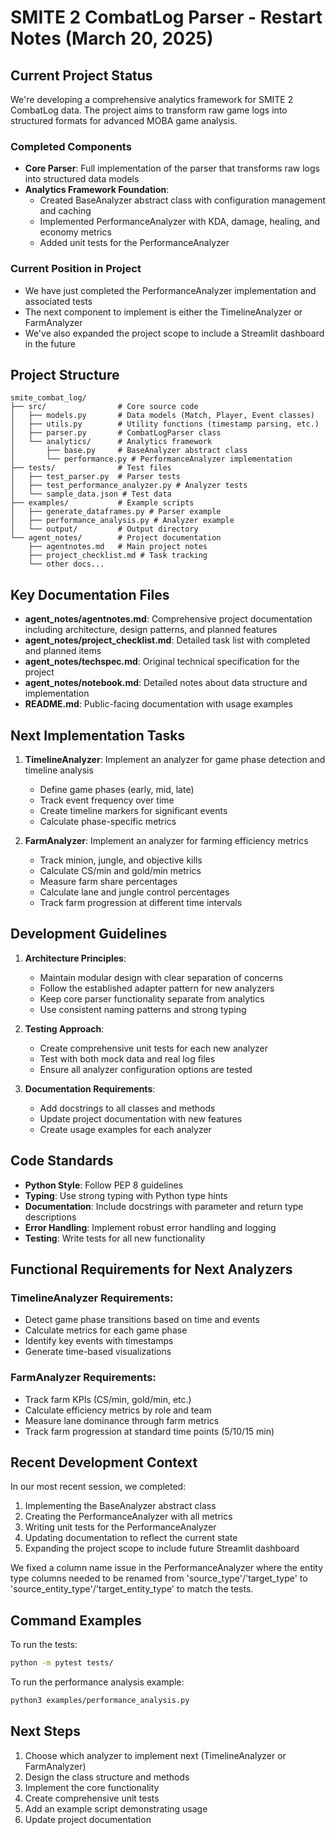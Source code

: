# SMITE 2 CombatLog Parser - Restart Notes (March 20, 2025)

## Current Project Status

We're developing a comprehensive analytics framework for SMITE 2 CombatLog data. The project aims to transform raw game logs into structured formats for advanced MOBA game analysis.

### Completed Components
- **Core Parser**: Full implementation of the parser that transforms raw logs into structured data models
- **Analytics Framework Foundation**: 
  - Created BaseAnalyzer abstract class with configuration management and caching
  - Implemented PerformanceAnalyzer with KDA, damage, healing, and economy metrics
  - Added unit tests for the PerformanceAnalyzer

### Current Position in Project
- We have just completed the PerformanceAnalyzer implementation and associated tests
- The next component to implement is either the TimelineAnalyzer or FarmAnalyzer
- We've also expanded the project scope to include a Streamlit dashboard in the future

## Project Structure

```
smite_combat_log/
├── src/                # Core source code
│   ├── models.py       # Data models (Match, Player, Event classes)
│   ├── utils.py        # Utility functions (timestamp parsing, etc.)
│   ├── parser.py       # CombatLogParser class
│   └── analytics/      # Analytics framework
│       ├── base.py     # BaseAnalyzer abstract class
│       └── performance.py # PerformanceAnalyzer implementation
├── tests/              # Test files
│   ├── test_parser.py  # Parser tests
│   ├── test_performance_analyzer.py # Analyzer tests
│   └── sample_data.json # Test data
├── examples/           # Example scripts
│   ├── generate_dataframes.py # Parser example
│   ├── performance_analysis.py # Analyzer example
│   └── output/         # Output directory
└── agent_notes/        # Project documentation
    ├── agentnotes.md   # Main project notes
    ├── project_checklist.md # Task tracking
    └── other docs...
```

## Key Documentation Files

- **agent_notes/agentnotes.md**: Comprehensive project documentation including architecture, design patterns, and planned features
- **agent_notes/project_checklist.md**: Detailed task list with completed and planned items
- **agent_notes/techspec.md**: Original technical specification for the project
- **agent_notes/notebook.md**: Detailed notes about data structure and implementation
- **README.md**: Public-facing documentation with usage examples

## Next Implementation Tasks

1. **TimelineAnalyzer**: Implement an analyzer for game phase detection and timeline analysis
   - Define game phases (early, mid, late)
   - Track event frequency over time
   - Create timeline markers for significant events
   - Calculate phase-specific metrics

2. **FarmAnalyzer**: Implement an analyzer for farming efficiency metrics
   - Track minion, jungle, and objective kills
   - Calculate CS/min and gold/min metrics
   - Measure farm share percentages
   - Calculate lane and jungle control percentages
   - Track farm progression at different time intervals

## Development Guidelines

1. **Architecture Principles**:
   - Maintain modular design with clear separation of concerns
   - Follow the established adapter pattern for new analyzers
   - Keep core parser functionality separate from analytics
   - Use consistent naming patterns and strong typing

2. **Testing Approach**:
   - Create comprehensive unit tests for each new analyzer
   - Test with both mock data and real log files
   - Ensure all analyzer configuration options are tested

3. **Documentation Requirements**:
   - Add docstrings to all classes and methods
   - Update project documentation with new features
   - Create usage examples for each analyzer

## Code Standards

- **Python Style**: Follow PEP 8 guidelines
- **Typing**: Use strong typing with Python type hints
- **Documentation**: Include docstrings with parameter and return type descriptions
- **Error Handling**: Implement robust error handling and logging
- **Testing**: Write tests for all new functionality

## Functional Requirements for Next Analyzers

### TimelineAnalyzer Requirements:
- Detect game phase transitions based on time and events
- Calculate metrics for each game phase
- Identify key events with timestamps
- Generate time-based visualizations

### FarmAnalyzer Requirements:
- Track farm KPIs (CS/min, gold/min, etc.)
- Calculate efficiency metrics by role and team
- Measure lane dominance through farm metrics
- Track farm progression at standard time points (5/10/15 min)

## Recent Development Context

In our most recent session, we completed:
1. Implementing the BaseAnalyzer abstract class
2. Creating the PerformanceAnalyzer with all metrics
3. Writing unit tests for the PerformanceAnalyzer
4. Updating documentation to reflect the current state
5. Expanding the project scope to include future Streamlit dashboard

We fixed a column name issue in the PerformanceAnalyzer where the entity type columns needed to be renamed from 'source_type'/'target_type' to 'source_entity_type'/'target_entity_type' to match the tests.

## Command Examples

To run the tests:
```bash
python -m pytest tests/
```

To run the performance analysis example:
```bash
python3 examples/performance_analysis.py
```

## Next Steps

1. Choose which analyzer to implement next (TimelineAnalyzer or FarmAnalyzer)
2. Design the class structure and methods
3. Implement the core functionality
4. Create comprehensive unit tests
5. Add an example script demonstrating usage
6. Update project documentation 